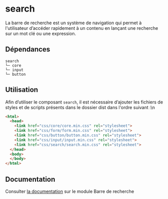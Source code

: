 # search

La barre de recherche est un système de navigation qui permet à l'utilisateur d’accéder rapidement à un contenu en lançant une recherche sur un mot clé ou une expression.

## Dépendances
```shell
search
└─ core
└─ input
└─ button
```

## Utilisation
Afin d’utiliser le composant `search`, il est nécessaire d’ajouter les fichiers de styles et de scripts présents dans le dossier dist dans l'ordre suivant :\n
```html
<html>
  <head>
    <link href="css/core/core.min.css" rel="stylesheet">
    <link href="css/form/form.min.css" rel="stylesheet">
    <link href="css/button/button.min.css" rel="stylesheet">
    <link href="css/input/input.min.css" rel="stylesheet">
    <link href="css/search/search.min.css" rel="stylesheet">
  </head>
  <body>
  </body>
</html>
```

## Documentation

Consulter [la documentation](https://www.systeme-de-design.gouv.fr/version-courante/fr/composants/barre-de-recherche) sur le module Barre de recherche